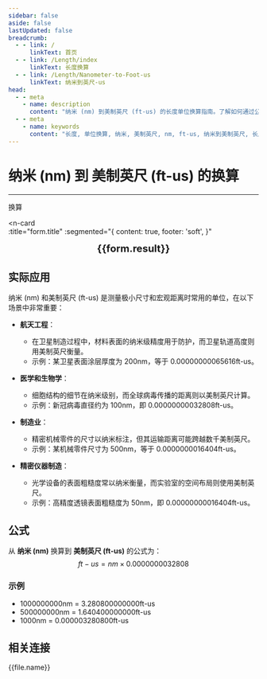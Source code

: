 ```yaml
---
sidebar: false
aside: false
lastUpdated: false
breadcrumb:
  - - link: /
      linkText: 首页
  - - link: /Length/index
      linkText: 长度换算
  - - link: /Length/Nanometer-to-Foot-us
      linkText: 纳米到英尺-us
head:
  - - meta
    - name: description
      content: "纳米 (nm) 到美制英尺 (ft-us) 的长度单位换算指南。了解如何通过公式 ft-us = nm × 0.0000000032808 换算为美制英尺。"
  - - meta
    - name: keywords
      content: "长度, 单位换算, 纳米, 美制英尺, nm, ft-us, 纳米到美制英尺, 长度换算指南"
---
```

# 纳米 (nm) 到 美制英尺 (ft-us) 的换算
---
<script setup>
import { onMounted, reactive, inject, ref } from 'vue'
import { NButton, NForm, NFormItem, NInput, NInputNumber, NSelect, NCard, useMessage,NGrid ,NGi } from 'naive-ui'
import { defineClientComponent } from 'vitepress'
import { Length } from '../../files';
const seoKey = ['单位转换器','单位换算','长度单位转换器','长度单位转换','尺寸换算','长度单位换算','长度单位换算表','纳米美制英尺','纳米和美制英尺','纳米单位','一纳米等于多少美制英尺','纳米到美制英尺换算','nm ft-us','纳米和美制英尺的换算单位','纳米美制英尺转换','ft-us是什么单位','纳米和美制英尺','纳米换算','nm','美制英尺单位','长度换算公式','纳米转美制英尺','美制英尺换算','纳米计算器','美制英尺计算器','长度单位','纳米到美制英尺公式','美制英尺转换器','纳米美制英尺对照表','长度转换','单位换算表','纳米美制英尺换算器','美制英尺长度','纳米长度','长度计算','单位转换公式','纳米美制英尺计算','长度换算器','美制英尺单位换算','纳米单位换算','长度单位转换表','纳米美制英尺转换表']
const convert = inject('convert')

const form = reactive({
  number: null,
  result: '',
  title: '纳米 (nm) 到 美制英尺 (ft-us) 的换算'
})

const convertHandler = () => {
  if (form.number !== null && !isNaN(form.number)) {
    const convertedValue = parseFloat(form.number) * 0.0000000032808
    form.result = `${form.number}nm = ${convertedValue.toFixed(12)}ft-us`
  } else {
    form.result = '请输入有效的数值。'
  }
}
</script>

<n-form size="large" :model="form">
  <n-form-item label="纳米 (nm)">
    <n-input-number v-model:value="form.number" placeholder="输入纳米" style="width: 100%" />
  </n-form-item>
  <n-form-item>
    <n-button type="info" @click="convertHandler" block>换算</n-button>
  </n-form-item>
</n-form>

<n-card  
  :title="form.title"
  :segmented="{
    content: true,
    footer: 'soft',
  }"
>
  <div  style="text-align:center;font-size:20px;">
    <strong>{{form.result}}</strong>
  </div>
    <template #footer>
    <div>
      <span v-for="item of seoKey">{{item}}，</span>
    </div>
  </template>
</n-card>

## 实际应用

纳米 (nm) 和美制英尺 (ft-us) 是测量极小尺寸和宏观距离时常用的单位，在以下场景中非常重要：

- **航天工程**：
  - 在卫星制造过程中，材料表面的纳米级精度用于防护，而卫星轨道高度则用美制英尺衡量。
  - 示例：某卫星表面涂层厚度为 200nm，等于 0.00000000065616ft-us。

- **医学和生物学**：
  - 细胞结构的细节在纳米级别，而全球病毒传播的距离则以美制英尺计算。
  - 示例：新冠病毒直径约为 100nm，即 0.00000000032808ft-us。

- **制造业**：
  - 精密机械零件的尺寸以纳米标注，但其运输距离可能跨越数千美制英尺。
  - 示例：某机械零件尺寸为 500nm，等于 0.0000000016404ft-us。

- **精密仪器制造**：
  - 光学设备的表面粗糙度常以纳米衡量，而实验室的空间布局则使用美制英尺。
  - 示例：高精度透镜表面粗糙度为 50nm，即 0.00000000016404ft-us。

## 公式

从 **纳米 (nm)** 换算到 **美制英尺 (ft-us)** 的公式为：
$$ ft-us = nm \times 0.0000000032808 $$

### 示例
- 1000000000nm = 3.280800000000ft-us
- 500000000nm = 1.640400000000ft-us
- 1000nm = 0.000003280800ft-us

## 相关连接
<n-grid x-gap="12" :cols="2">
  <n-gi v-for="(file, index) in Length" :key="index">
    <n-button
      text
      tag="a"
      :href="file.path"
      type="info"
    >
      {{file.name}}
    </n-button>
  </n-gi>
</n-grid>